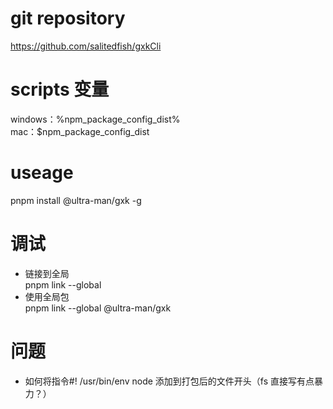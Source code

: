 # git repository

https://github.com/salitedfish/gxkCli

# scripts 变量

windows：%npm_package_config_dist%  
mac：$npm_package_config_dist

# useage

pnpm install @ultra-man/gxk -g

# 调试

- 链接到全局  
  pnpm link --global
- 使用全局包  
  pnpm link --global @ultra-man/gxk

# 问题

- 如何将指令#! /usr/bin/env node 添加到打包后的文件开头（fs 直接写有点暴力？）


